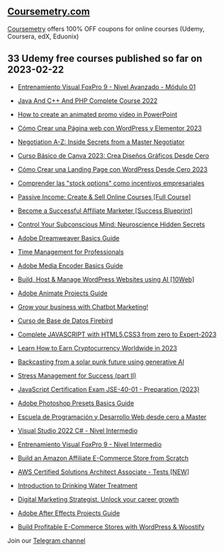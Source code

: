 ## [**Coursemetry.com**](https://coursemetry.com/)

[Coursemetry](https://coursemetry.com/) offers 100% OFF coupons for online courses (Udemy, Coursera, edX, Eduonix)

## **33 Udemy free courses published so far on 2023-02-22**

* [Entrenamiento Visual FoxPro 9 - Nivel Avanzado - Módulo 01](https://coursemetry.com/entrenamiento-visual-foxpro-9-nivel-avanzado-modulo-01/)

* [Java And C++ And PHP Complete Course 2022](https://coursemetry.com/java-and-c-and-php-complete-course-2022/)

* [How to create an animated promo video in PowerPoint](https://coursemetry.com/how-to-create-an-animated-promo-video-in-powerpoint/)

* [Cómo Crear una Página web con WordPress y Elementor 2023](https://coursemetry.com/como-crear-una-pagina-web-con-wordpress-y-elementor-2023/)

* [Negotiation A-Z: Inside Secrets from a Master Negotiator](https://coursemetry.com/negotiation-a-z-inside-secrets-from-a-master-negotiator/)

* [Curso Básico de Canva 2023: Crea Diseños Gráficos Desde Cero](https://coursemetry.com/curso-basico-de-canva-2023-crea-disenos-graficos-desde-cero/)

* [Cómo Crear una Landing Page con WordPress Desde Cero 2023](https://coursemetry.com/como-crear-una-landing-page-con-wordpress-desde-cero-2023/)

* [Comprender las "stock options" como incentivos empresariales](https://coursemetry.com/comprender-las-stock-options-como-incentivos-empresariales/)

* [Passive Income: Create & Sell Online Courses [Full Course]](https://coursemetry.com/passive-income-create-sell-online-courses-full-course/)

* [Become a Successful Affiliate Marketer [Success Blueprint]](https://coursemetry.com/become-a-successful-affiliate-marketer-success-blueprint/)

* [Control Your Subconscious Mind: Neuroscience Hidden Secrets](https://coursemetry.com/control-your-subconscious-mind-neuroscience-hidden-secrets/)

* [Adobe Dreamweaver Basics Guide](https://coursemetry.com/adobe-dreamweaver-basics-guide/)

* [Time Management for Professionals](https://coursemetry.com/time-management-for-professionals/)

* [Adobe Media Encoder Basics Guide](https://coursemetry.com/adobe-media-encoder-basics-guide/)

* [Build, Host & Manage WordPress Websites using AI [10Web]](https://coursemetry.com/build-host-manage-wordpress-websites-using-ai-10web/)

* [Adobe Animate Projects Guide](https://coursemetry.com/adobe-animate-projects-guide/)

* [Grow your business with Chatbot Marketing!](https://coursemetry.com/grow-your-business-with-chatbot-marketing/)

* [Curso de Base de Datos Firebird](https://coursemetry.com/curso-de-base-de-datos-firebird/)

* [Complete JAVASCRIPT with HTML5,CSS3 from zero to Expert-2023](https://coursemetry.com/complete-javascript-with-html5css3-from-zero-to-expert-2023/)

* [Learn How to Earn Cryptocurrency Worldwide in 2023](https://coursemetry.com/learn-how-to-earn-cryptocurrency-worldwide-in-2023/)

* [Backcasting from a solar punk future using generative AI](https://coursemetry.com/backcasting-from-a-solar-punk-future-using-generative-ai/)

* [Stress Management for Success (part II)](https://coursemetry.com/stress-management-for-success-part-ii/)

* [JavaScript Certification Exam JSE-40-01 - Preparation (2023)](https://coursemetry.com/javascript-certification-exam-jse-40-01-preparation-2023/)

* [Adobe Photoshop Presets Basics Guide](https://coursemetry.com/adobe-photoshop-presets-basics-guide/)

* [Escuela de Programación y Desarrollo Web desde cero a Master](https://coursemetry.com/escuela-de-programacion-y-desarrollo-web-desde-cero-a-master/)

* [Visual Studio 2022 C# - Nivel Intermedio](https://coursemetry.com/visual-studio-2022-c-nivel-intermedio/)

* [Entrenamiento Visual FoxPro 9 - Nivel Intermedio](https://coursemetry.com/entrenamiento-visual-foxpro-9-nivel-intermedio/)

* [Build an Amazon Affiliate E-Commerce Store from Scratch](https://coursemetry.com/build-an-amazon-affiliate-e-commerce-store-from-scratch/)

* [AWS Certified Solutions Architect Associate - Tests [NEW]](https://coursemetry.com/aws-certified-solutions-architect-associate-tests-new/)

* [Introduction to Drinking Water Treatment](https://coursemetry.com/introduction-to-drinking-water-treatment/)

* [Digital Marketing Strategist. Unlock your career growth](https://coursemetry.com/digital-marketing-strategist-unlock-your-career-growth/)

* [Adobe After Effects Projects Guide](https://coursemetry.com/adobe-after-effects-projects-guide/)

* [Build Profitable E-Commerce Stores with WordPress & Woostify](https://coursemetry.com/build-profitable-e-commerce-stores-with-wordpress-woostify/)


Join our [Telegram channel](https://t.me/coursemetry)